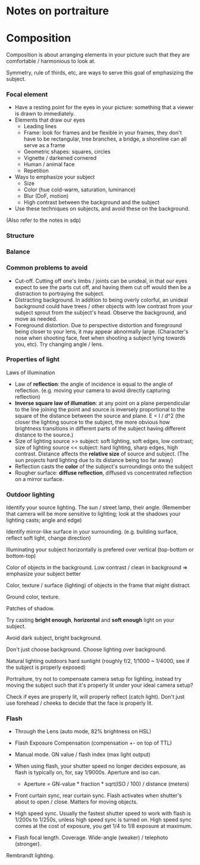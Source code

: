 # Notes on portraiture

# Composition

Composition is about arranging elements in your picture such that they are comfortable / harmonious to look at.

Symmetry, rule of thirds, etc, are ways to serve this goal of emphasizing the subject.

### Focal element

* Have a resting point for the eyes in your picture: something that a viewer is drawn to immediately.
* Elements that draw our eyes
  * Leading lines
  * Frame: look for frames and be flexible in your frames, they don't have to be rectangular, tree branches, a bridge, a shoreline can all serve as a frame
  * Geometric shapes: squares, circles
  * Vignette / darkened cornered
  * Human / animal face
  * Repetition
* Ways to emphasize your subject
  * Size
  * Color (hue cold-warm, saturation, luminance)
  * Blur (DoF, motion)
  * High contrast between the background and the subject
* Use these techniques on subjects, and avoid these on the background.

(Also refer to the notes in sdp)

### Structure

### Balance

### Common problems to avoid

* Cut-off. Cutting off one's limbs / joints can be unideal, in that our eyes expect to see the parts cut off, and having them cut off would then be a distraction to portraying the subject.
* Distracting background. In addition to being overly colorful, an unideal background could have trees / other objects with low contrast from your subject sprout from the subject's head. Observe the background, and move as needed.
* Foreground distortion. Due to perspective distortion and foreground being closer to your lens, it may appear abnormally large. (Character's nose when shooting face, feet when shooting a subject lying towards you, etc). Try changing angle / lens.

### Properties of light

Laws of illumination

* Law of **reflection**: the angle of incidence is equal to the angle of reflection. (e.g. moving your camera to avoid directly capturing reflection)
* **Inverse square law of illumation**: at any point on a plane perpendicular to the line joining the point and source is inversely proportional to the square of the distance between the source and plane.
E = I / d^2 (the closer the lighting source to the subject, the more obvious how brightness transitions in different parts of the subject having different distance to the source.)
* Size of lighting source >> subject: soft lighting, soft edges, low contrast; size of lighting source << subject: hard lighting, sharp edges, high contrast. Distance affects the **relative size** of source and subject. (The sun projects hard lighting due to its distance being too far away)
* Reflection casts the **color** of the subject's surroundings onto the subject
* Rougher surface: **diffuse reflection**, diffused vs concentrated reflection on a mirror surface.

### Outdoor lighting

Identify your source lighting.
The sun / street lamp, their angle. (Remember that camera will be more sensitive to lighting; look at the shadows your lighting casts; angle and edge)

Identify mirror-like surface in your surrounding. (e.g. building surface, reflect soft light, change direction)

Illuminating your subject horizontally is prefered over vertical (top-bottom or bottom-top)

Color of objects in the background. Low contrast / clean in background => emphasize your subject better

Color, texture / surface (lighting) of objects in the frame that might distract.

Ground color, texture.

Patches of shadow.

Try casting **bright enough**, **horizontal** and **soft enough** light on your subject.

Avoid dark subject, bright background. 

Don't just choose background. Choose lighting over background.

Natural lighting outdoors hard sunlight (roughly f/2, 1/1000 ~ 1/4000, see if the subject is properly exposed)

Portraiture, try not to compensate camera setup for lighting, instead try moving the subject such that it's properly lit under your ideal camera setup?

Check if eyes are properly lit, will properly reflect (catch light). Don't just use forehead / cheeks to decide that the face is properly lit.

### Flash

* Through the Lens (auto mode, 82% brightness on HSL)
* Flash Exposure Compensation (compensation +- on top of TTL)
* Manual mode. GN value / flash index (max light output)

* When using flash, your shutter speed no longer decides exposure, as flash is typically on, for, say 1/9000s. Aperture and iso can.
  * Aperture = GN-value * fraction * sqrt(ISO / 100) / distance (meters)

* Front curtain sync, rear curtain sync. Flash activates when shutter's about to open / close. Matters for moving objects.
* High speed sync. Usually the fastest shutter speed to work with flash is 1/200s to 1/250s, unless high speed sync is turned on. High speed sync comes at the cost of exposure, you get 1/4 to 1/8 exposure at maximum.
* Flash focal length. Coverage. Wide-angle (weaker) / telephoto (stronger).

Rembrandt lighting.

